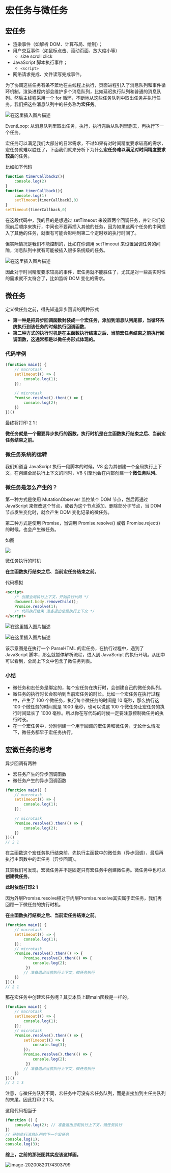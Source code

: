 # 宏任务与微任务



## 宏任务

- 渲染事件（如解析 DOM、计算布局、绘制）；
- 用户交互事件（如鼠标点击、滚动页面、放大缩小等）
  - size scroll click
- JavaScript 脚本执行事件；
  - `<script>`
- 网络请求完成、文件读写完成事件。

为了协调这些任务有条不紊地在主线程上执行，页面进程引入了消息队列和事件循环机制，渲染进程内部会维护多个消息队列，比如延迟执行队列和普通的消息队列。然后主线程采用一个 for 循环，不断地从这些任务队列中取出任务并执行任务。我们把这些消息队列中的任务称为**宏任务**。

![在这里插入图片描述](https://img-blog.csdnimg.cn/20200820161545246.png?x-oss-process=image/watermark,type_ZmFuZ3poZW5naGVpdGk,shadow_10,text_aHR0cHM6Ly9ibG9nLmNzZG4ubmV0L1pIZ29nb2dvaGE=,size_16,color_FFFFFF,t_70#pic_center)

EventLoop: 从消息队列里取出任务，执行，执行完后从队列里删去，再执行下一个任务。



宏任务可以满足我们大部分的日常需求，不过如果有对时间精度要求较高的需求，宏任务就难以胜任了，下面我们就来分析下为什么**宏任务难以满足对时间精度要求较高**的任务。

比如如下代码

```js
function timerCallback2(){
    console.log(2)
}
function timerCallback(){
    console.log(1)
    setTimeout(timerCallback2,0)
}
setTimeout(timerCallback,0)
```

在这段代码中，我的目的是想通过 setTimeout 来设置两个回调任务，并让它们按照前后顺序来执行，中间也不要再插入其他的任务，因为如果这两个任务的中间插入了其他的任务，就很有可能会影响到第二个定时器的执行时间了。

但实际情况是我们不能控制的，比如在你调用 setTimeout 来设置回调任务的间隙，消息队列中就有可能被插入很多系统级的任务。

![在这里插入图片描述](https://img-blog.csdnimg.cn/20200820162522737.png?x-oss-process=image/watermark,type_ZmFuZ3poZW5naGVpdGk,shadow_10,text_aHR0cHM6Ly9ibG9nLmNzZG4ubmV0L1pIZ29nb2dvaGE=,size_16,color_FFFFFF,t_70#pic_center)

因此对于时间精度要求较高的事件，宏任务就不能胜任了，尤其是对一些高实时性的需求就不太符合了，比如监听 DOM 变化的需求。



## 微任务

定义微任务之前，得先知道异步回调的两种形式

- **第一种是把异步回调函数封装成一个宏任务，添加到消息队列尾部，当循环系统执行到该任务的时候执行回调函数**。
- **第二种方式的执行时机是在主函数执行结束之后、当前宏任务结束之前执行回调函数，这通常都是以微任务形式体现的。**



### 代码举例

```js
(function main() {
    // macrotask
    setTimeout(() => {
    	console.log(1);
    });
    
    // microtask
    Promise.resolve().then(() => {
        console.log(2);
    })
})()
```

最终将打印 2 1！

**微任务就是一个需要异步执行的函数，执行时机是在主函数执行结束之后、当前宏任务结束之前。**



### 微任务系统的运转

我们知道当 JavaScript 执行一段脚本的时候，V8 会为其创建一个全局执行上下文，在创建全局执行上下文的同时，V8 引擎也会在内部创建一个**微任务队列**。



### 微任务是怎么产生的？

第一种方式是使用 MutationObserver 监控某个 DOM 节点，然后再通过 JavaScript 来修改这个节点，或者为这个节点添加、删除部分子节点，当 DOM 节点发生变化时，就会产生 DOM 变化记录的微任务。

第二种方式是使用 Promise，当调用 Promise.resolve() 或者 Promise.reject() 的时候，也会产生微任务。

如图

![](https://user-gold-cdn.xitu.io/2018/11/23/16740fa4cd9c6937?w=3161&h=1274&f=png&s=202906)

微任务执行的时机

**在主函数执行结束之后、当前宏任务结束之前。**



代码模拟

```html
<script>
    /* 创建全局执行上下文，开始执行代码 */
	document.body.removeChild();
    Promise.resolve(1);
    /* 代码执行结束 准备退出全局执行上下文 */
</script>
```



![在这里插入图片描述](https://img-blog.csdnimg.cn/20200820165220239.png?x-oss-process=image/watermark,type_ZmFuZ3poZW5naGVpdGk,shadow_10,text_aHR0cHM6Ly9ibG9nLmNzZG4ubmV0L1pIZ29nb2dvaGE=,size_16,color_FFFFFF,t_70#pic_center)



![在这里插入图片描述](https://img-blog.csdnimg.cn/20200820165232501.png?x-oss-process=image/watermark,type_ZmFuZ3poZW5naGVpdGk,shadow_10,text_aHR0cHM6Ly9ibG9nLmNzZG4ubmV0L1pIZ29nb2dvaGE=,size_16,color_FFFFFF,t_70#pic_center)

该示意图是在执行一个 ParseHTML 的宏任务，在执行过程中，遇到了 JavaScript 脚本，那么就暂停解析流程，进入到 JavaScript 的执行环境。从图中可以看到，全局上下文中包含了微任务列表。



### 小结

- 微任务和宏任务是绑定的，每个宏任务在执行时，会创建自己的微任务队列。
- 微任务的执行时长会影响到当前宏任务的时长。比如一个宏任务在执行过程中，产生了 100 个微任务，执行每个微任务的时间是 10 毫秒，那么执行这 100 个微任务的时间就是 1000 毫秒，也可以说这 100 个微任务让宏任务的执行时间延长了 1000 毫秒。所以你在写代码的时候一定要注意控制微任务的执行时长。
- 在一个宏任务中，分别创建一个用于回调的宏任务和微任务，无论什么情况下，微任务都早于宏任务执行。



## 宏微任务的思考

异步回调有两种

- 宏任务产生的异步回调函数
- 微任务产生的异步回调函数

```js
(function main() {
    // macrotask
    setTimeout(() => {
    	console.log(1);
    });
    
    // microtask
    Promise.resolve().then(() => {
        console.log(2);
    })
})()
// 2 1
```

在主函数这个宏任务执行结束前，先执行主函数中的微任务（异步回调），最后再执行主函数中的宏任务（异步回调）。



其实我们可发现，宏微任务并不是固定只有宏任务中创建微任务。微任务中也可以**创建微任务**。

**此时依然打印2 1**

因为外层Promise.resolve相对于内层Promise.resolve其实属于宏任务，我们再回顾一下微任务的执行时机。

**在主函数执行结束之后、当前宏任务结束之前。**

```js
(function main() {
    // macrotask
    setTimeout(() => {
    	console.log(1);
    });
    // microtask
    Promise.resolve().then(() => {
        Promise.resolve().then(() => {
            console.log(2);
   		 })
        // 准备退出当前执行上下文，微任务执行
    })
})()
// 2 1
```



那在宏任务中创建宏任务呢？其实本质上跟main函数是一样的。

```js
(function main() {
    // macrotask
    setTimeout(() => {
    	console.log(1);
    });
    // microtask
    Promise.resolve().then(() => {
        setTimeout(() => {
            console.log(3);
        });
        Promise.resolve().then(() => {
            console.log(2);
   		 })
        // 准备退出当前执行上下文，微任务执行
    })
})()
// 2 1 3
```

注意，与微任务队列不同，宏任务中可没有宏任务队列，而是直接加到主任务队列的末尾。因此打印 2 1 3。

这段代码相当于

```js
(function () {
    console.log(2); // 准备退出当前执行上下文，微任务执行
})
// 开始执行消息队列的下一个宏任务
console.log(1);
console.log(3);
```



**综上，之前的那张图其实应该这样画。**

![image-20200820174303799](C:\Users\how浩\AppData\Roaming\Typora\typora-user-images\image-20200820174303799.png)